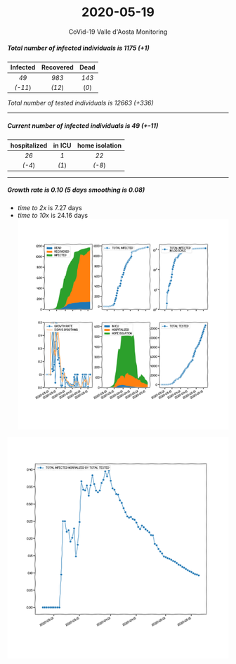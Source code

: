 <div align='center'>

# 2020-05-19
CoVid-19 Valle d'Aosta Monitoring
</div>

##### Total number of infected individuals is 1175 (+1)
Infected | Recovered | Dead
:---: | :---: | :---:
*49* | *983* | *143*
*(-11*) | *(12*) | (*0*)

*Total number of tested individuals is 12663 (+336)*
***
##### Current number of infected individuals is 49 (+-11)
hospitalized | in ICU | home isolation
:---: | :---: | :---:
*26* |*1* |*22*
*(-4*) |*(1*) |*(-8*)
***
##### Growth rate is 0.10 (5 days smoothing is 0.08)
- *time to 2x* is 7.27 days
- *time to 10x* is 24.16 days
![stats][stats]

![infected_normalized][infected_normalized]

[stats]: stats_Valled'Aosta.png
[infected_normalized]: infected_normalized_Valled'Aosta.png
